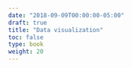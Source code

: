 ```yaml
---
date: "2018-09-09T00:00:00-05:00"
draft: true
title: "Data visualization"
toc: false
type: book
weight: 20
---
```

